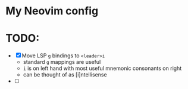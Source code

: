 # My Neovim config

# TODO:

- [X] Move LSP `g` bindings to `<leader>i`
    - standard `g` mappings are useful
    - `i` is on left hand with most useful mnemonic consonants on right
    - can be thought of as \[i\]ntellisense
- [ ] 
